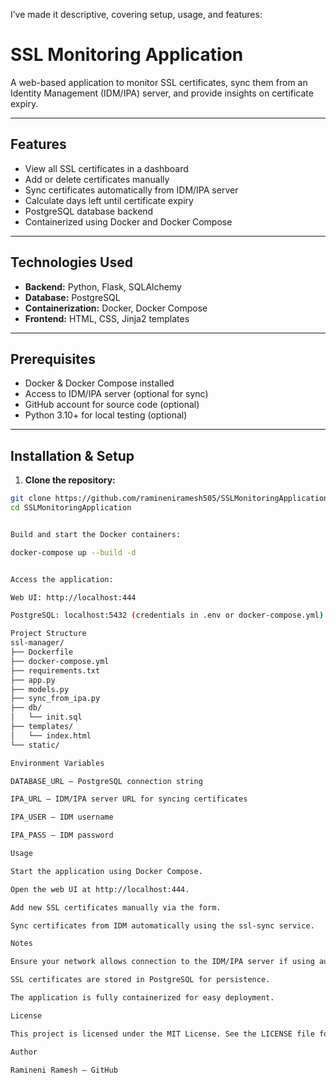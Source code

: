 I’ve made it descriptive, covering setup, usage, and features:

# SSL Monitoring Application

A web-based application to monitor SSL certificates, sync them from an Identity Management (IDM/IPA) server, and provide insights on certificate expiry.

---

## Features

- View all SSL certificates in a dashboard
- Add or delete certificates manually
- Sync certificates automatically from IDM/IPA server
- Calculate days left until certificate expiry
- PostgreSQL database backend
- Containerized using Docker and Docker Compose

---

## Technologies Used

- **Backend:** Python, Flask, SQLAlchemy
- **Database:** PostgreSQL
- **Containerization:** Docker, Docker Compose
- **Frontend:** HTML, CSS, Jinja2 templates

---

## Prerequisites

- Docker & Docker Compose installed
- Access to IDM/IPA server (optional for sync)
- GitHub account for source code (optional)
- Python 3.10+ for local testing (optional)

---

## Installation & Setup

1. **Clone the repository:**

```bash
git clone https://github.com/ramineniramesh505/SSLMonitoringApplication.git
cd SSLMonitoringApplication


Build and start the Docker containers:

docker-compose up --build -d


Access the application:

Web UI: http://localhost:444

PostgreSQL: localhost:5432 (credentials in .env or docker-compose.yml)

Project Structure
ssl-manager/
├── Dockerfile
├── docker-compose.yml
├── requirements.txt
├── app.py
├── models.py
├── sync_from_ipa.py
├── db/
│   └── init.sql
├── templates/
│   └── index.html
└── static/

Environment Variables

DATABASE_URL – PostgreSQL connection string

IPA_URL – IDM/IPA server URL for syncing certificates

IPA_USER – IDM username

IPA_PASS – IDM password

Usage

Start the application using Docker Compose.

Open the web UI at http://localhost:444.

Add new SSL certificates manually via the form.

Sync certificates from IDM automatically using the ssl-sync service.

Notes

Ensure your network allows connection to the IDM/IPA server if using automatic sync.

SSL certificates are stored in PostgreSQL for persistence.

The application is fully containerized for easy deployment.

License

This project is licensed under the MIT License. See the LICENSE file for details.

Author

Ramineni Ramesh – GitHub
